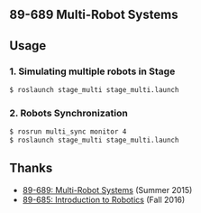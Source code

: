 ## 89-689 Multi-Robot Systems

## Usage
### 1. Simulating multiple robots in Stage
```bash
$ roslaunch stage_multi stage_multi.launch
```

### 2. Robots Synchronization
```bash
$ rosrun multi_sync monitor 4
$ roslaunch stage_multi stage_multi.launch
```

## Thanks
- [89-689: Multi-Robot Systems](https://u.cs.biu.ac.il/~yehoshr1/89-689/) (Summer 2015)
- [89-685: Introduction to Robotics](https://u.cs.biu.ac.il/~yehoshr1/89-685/) (Fall 2016)